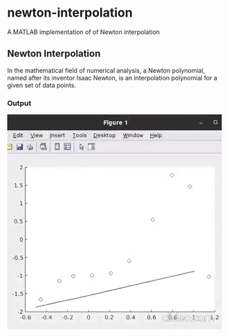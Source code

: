 # newton-interpolation
A MATLAB implementation of of Newton interpolation
## Newton Interpolation
In the mathematical field of numerical analysis, a Newton polynomial, named after its inventor Isaac Newton, is an interpolation polynomial for a given set of data points.
### Output
![Newton Interpolation](images/newton.gif)
